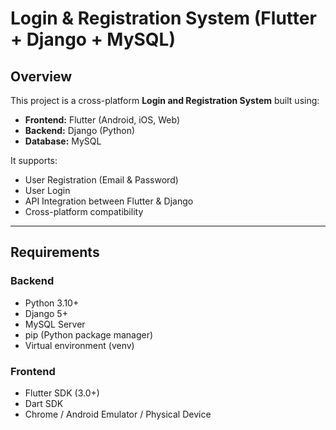 # Login & Registration System (Flutter + Django + MySQL)

## Overview
This project is a cross-platform **Login and Registration System** built using:
- **Frontend:** Flutter (Android, iOS, Web)
- **Backend:** Django (Python)
- **Database:** MySQL

It supports:
- User Registration (Email & Password)
- User Login
- API Integration between Flutter & Django
- Cross-platform compatibility

---

## Requirements
### Backend
- Python 3.10+
- Django 5+
- MySQL Server
- pip (Python package manager)
- Virtual environment (venv)

### Frontend
- Flutter SDK (3.0+)
- Dart SDK
- Chrome / Android Emulator / Physical Device